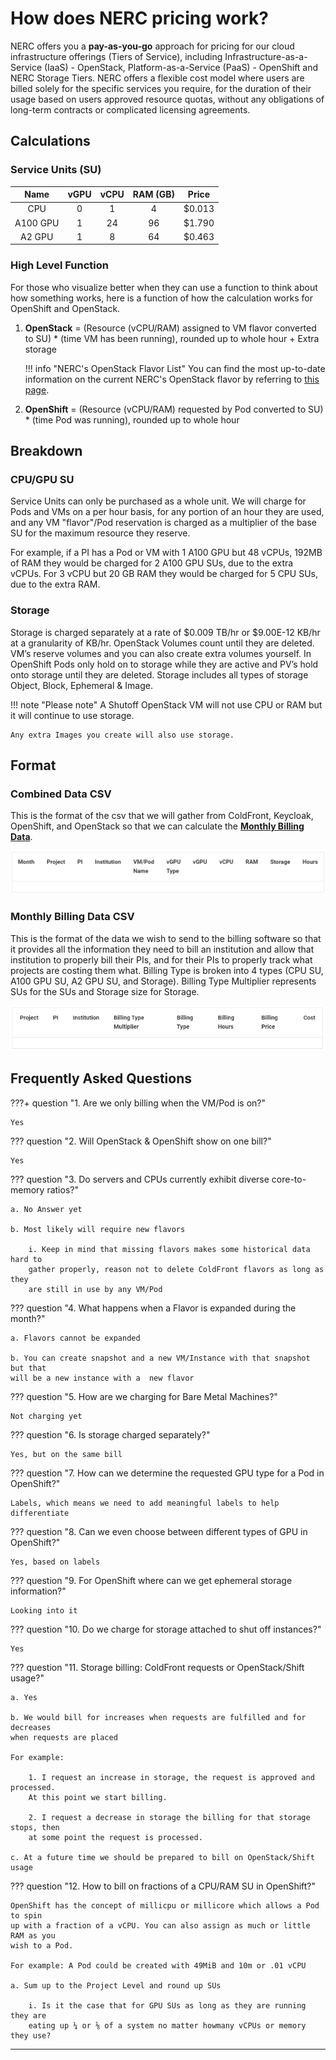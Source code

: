 # How does NERC pricing work?

NERC offers you a **pay-as-you-go** approach for pricing for our cloud infrastructure
offerings (Tiers of Service), including Infrastructure-as-a-Service (IaaS) - OpenStack,
Platform-as-a-Service (PaaS) - OpenShift and NERC Storage Tiers. NERC offers a flexible
cost model where users are billed solely for the specific services you require,
for the duration of their usage based on users approved resource quotas, without
any obligations of long-term contracts or complicated licensing agreements.

## Calculations

### Service Units (SU)

| Name          | vGPU | vCPU | RAM (GB) | Price  |
| :-----------: | :--: | :--: | :------: | :----: |
| CPU           | 0    | 1    | 4        | $0.013 |
| A100 GPU      | 1    | 24   | 96       | $1.790 |
| A2 GPU        | 1    | 8    | 64       | $0.463 |

### High Level Function

For those who visualize better when they can use a function to think about how
something works, here is a function of how the calculation works for OpenShift
and OpenStack.

1. **OpenStack** = (Resource (vCPU/RAM) assigned to VM flavor converted to SU) *
(time VM has been running), rounded up to whole hour + Extra storage

    !!! info "NERC's OpenStack Flavor List"
        You can find the most up-to-date information on the current NERC's OpenStack
        flavor by referring to [this page](../openstack/create-and-connect-to-the-VM/flavors.md).

2. **OpenShift** = (Resource (vCPU/RAM) requested by Pod converted to SU) * (time
Pod was running), rounded up to whole hour

## Breakdown

### CPU/GPU SU

Service Units can only be purchased as a whole unit. We will charge for Pods and
VMs on a per hour basis, for any portion of an hour they are used, and any VM
"flavor"/Pod reservation is charged as a multiplier of the base SU for the maximum
resource they reserve.

For example, if a PI has a Pod or VM with 1 A100 GPU but 48 vCPUs, 192MB of RAM
they would be charged for 2 A100 GPU SUs, due to the extra vCPUs. For 3 vCPU but
20 GB RAM they would be charged for 5 CPU SUs, due to the extra RAM.

### Storage

Storage is charged separately at a rate of $0.009 TB/hr or $9.00E-12 KB/hr at a
granularity of KB/hr. OpenStack Volumes count until they are deleted. VM’s reserve
volumes and you can also create extra volumes yourself. In OpenShift Pods only hold
on to storage while they are active and PV’s hold onto storage until they are deleted.
Storage includes all types of storage Object, Block, Ephemeral & Image.

!!! note "Please note"
    A Shutoff OpenStack VM will not use CPU or RAM but it will continue to use storage.

    Any extra Images you create will also use storage.

## Format

### Combined Data CSV

This is the format of the csv that we will gather from ColdFront, Keycloak, OpenShift,
and OpenStack so that we can calculate the [**Monthly Billing Data**](#monthly-billing-data).

![Combined data CSV](images/pricing-combined-data-csv-format.png)

### Monthly Billing Data CSV

This is the format of the data we wish to send to the billing software so that it
provides all the information they need to bill an institution and allow that institution
to properly bill their PIs, and for their PIs to properly track what projects are
costing them what. Billing Type is broken into 4 types (CPU SU, A100 GPU SU, A2
GPU SU, and Storage). Billing Type Multiplier represents SUs for the SUs and Storage
size for Storage.

![Monthly Billing Data](images/pricing-monthly-billing-data.png)

## Frequently Asked Questions

???+ question "1. Are we only billing when the VM/Pod is on?"

    Yes

??? question "2. Will OpenStack & OpenShift show on one bill?"

    Yes

??? question "3. Do servers and CPUs currently exhibit diverse core-to-memory ratios?"

    a. No Answer yet

    b. Most likely will require new flavors

        i. Keep in mind that missing flavors makes some historical data hard to
        gather properly, reason not to delete ColdFront flavors as long as they
        are still in use by any VM/Pod

??? question "4. What happens when a Flavor is expanded during the month?"

    a. Flavors cannot be expanded

    b. You can create snapshot and a new VM/Instance with that snapshot but that
    will be a new instance with a  new flavor

??? question "5. How are we charging for Bare Metal Machines?"

    Not charging yet

??? question "6. Is storage charged separately?"

    Yes, but on the same bill

??? question "7. How can we determine the requested GPU type for a Pod in OpenShift?"

    Labels, which means we need to add meaningful labels to help differentiate

??? question "8. Can we even choose between different types of GPU in OpenShift?"

    Yes, based on labels

??? question "9. For OpenShift where can we get ephemeral storage information?"

    Looking into it

??? question "10. Do we charge for storage attached to shut off instances?"

    Yes

??? question "11. Storage billing: ColdFront requests or OpenStack/Shift usage?"

    a. Yes

    b. We would bill for increases when requests are fulfilled and for decreases
    when requests are placed

    For example:

        1. I request an increase in storage, the request is approved and processed.
        At this point we start billing.

        2. I request a decrease in storage the billing for that storage stops, then
        at some point the request is processed.

    c. At a future time we should be prepared to bill on OpenStack/Shift usage

??? question "12. How to bill on fractions of a CPU/RAM SU in OpenShift?"

    OpenShift has the concept of millicpu or millicore which allows a Pod to spin
    up with a fraction of a vCPU. You can also assign as much or little RAM as you
    wish to a Pod.

    For example: A Pod could be created with 49MiB and 10m or .01 vCPU

    a. Sum up to the Project Level and round up SUs

        i. Is it the case that for GPU SUs as long as they are running they are
        eating up ¼ or ⅛ of a system no matter howmany vCPUs or memory they use?

---
